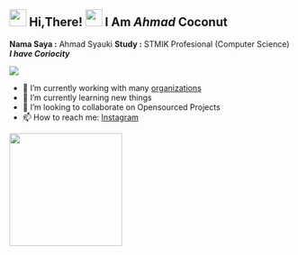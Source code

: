 <h2> <img src="https://user-images.githubusercontent.com/65858180/137293079-2440dbff-e887-4b1d-802c-49d49dcfd664.gif" width="30" /> Hi,There! <img src="https://user-images.githubusercontent.com/65858180/137293369-94c631b6-8a17-4256-927a-070da186734c.gif" width="30" /> I Am <b><i>Ahmad</i></b> Coconut </h2>

<b>Nama Saya	:</b> Ahmad Syauki
<b>Study		:</b> STMIK Profesional (Computer Science)
<b><i>I have Coriocity</i></b>

<img src="https://user-images.githubusercontent.com/65858180/137301567-37e84890-e360-4f86-9dcc-127ff7f4f85b.gif" >


- 🔭 I’m currently working with many [organizations](https://coconut.or.id/contact)
- 🌱 I’m currently learning new things
- 👯 I’m looking to collaborate on Opensourced Projects
- 📫 How to reach me: [Instagram](https://www.instagram.com/_achmadsyauky/)

<img src="https://avatars.githubusercontent.com/u/57953087?v=4" width=200>